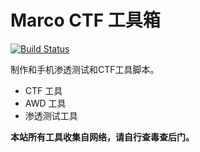 # Marco CTF 工具箱

[![Build Status](https://www.travis-ci.org/ctf-wiki/ctf-tools.svg?branch=master)](https://www.travis-ci.org/ctf-wiki/ctf-tools)

制作和手机渗透测试和CTF工具脚本。

- CTF 工具
- AWD 工具
- 渗透测试工具


**本站所有工具收集自网络，请自行查毒查后门。**